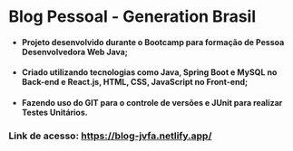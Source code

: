 # Blog Pessoal - Generation Brasil

<ul>
  <li><h4>Projeto desenvolvido durante o Bootcamp para formação de Pessoa Desenvolvedora Web Java;</h4></li>
  <li><h4>Criado utilizando tecnologias como Java, Spring Boot e MySQL no Back-end e React.js, HTML, CSS, JavaScript no Front-end;</h4></li>
  <li><h4>Fazendo uso do GIT para o controle de versões e JUnit para realizar Testes Unitários.</h4></li>
</ul>


<h3>Link de acesso: <a href="https://blog-jvfa.netlify.app/" target="_blank">https://blog-jvfa.netlify.app/</a></h3
